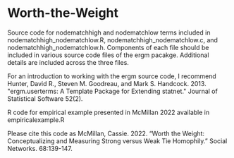 # Worth-the-Weight

Source code for nodematchhigh and nodematchlow terms included in nodematchhigh_nodematchlow.R, nodematchhigh_nodematchlow.c, and nodematchhigh_nodematchlow.h. Components of each file should be included in various source code files of the ergm pacakge. Additional details are included across the three files. 

For an introduction to working with the ergm source code, I recommend Hunter, David R., Steven M. Goodreau, and Mark S. Handcock. 2013. "ergm.userterms: A Template Package for Extending statnet." Journal of Statistical Software 52(2).

R code for empirical example presented in McMillan 2022 available in empiricalexample.R

Please cite this code as McMillan, Cassie. 2022. “Worth the Weight: Conceptualizing and Measuring Strong versus Weak Tie Homophily.” Social Networks. 68:139-147.
